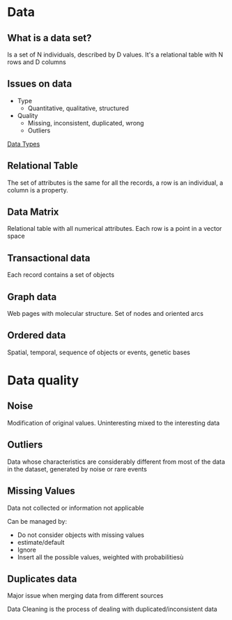 # Data

## What is a data set?

Is a set of N individuals, described by D values. It's a relational table with N rows and D columns

## Issues on data

- Type
    - Quantitative, qualitative, structured
- Quality
    - Missing, inconsistent, duplicated, wrong
    - Outliers

[Data Types](Data/Data%20Types.csv)

## Relational Table

The set of attributes is the same for all the records, a row is an individual, a column is a property.

## Data Matrix

Relational table with all numerical attributes. Each row is a point in a vector space

## Transactional data

Each record contains a set of objects

## Graph data

Web pages with molecular structure. Set of nodes and oriented arcs

## Ordered data

Spatial, temporal, sequence of objects or events, genetic bases

# Data quality

## Noise

Modification of original values. Uninteresting mixed to the interesting data

## Outliers

Data whose characteristics are considerably different from most of the data in the dataset, generated by noise or rare events

## Missing Values

Data not collected or information not applicable

Can be managed by:

- Do not consider objects with missing values
- estimate/default
- Ignore
- Insert all the possible values, weighted with probabilitiesù

## Duplicates data

Major issue when merging data from different sources

Data Cleaning is the process of dealing with duplicated/inconsistent data
